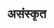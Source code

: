 ---
title: असंस्कृत

type: chapter

order:
  cat: mool
  aagam: 
    position: 1
    depth: 1
  book: 
    position: 1
    depth: 2
  chapter: 
    position: 4
    depth: 3

parent:
  type: book

children:
  type: sutra
  count: 10

---